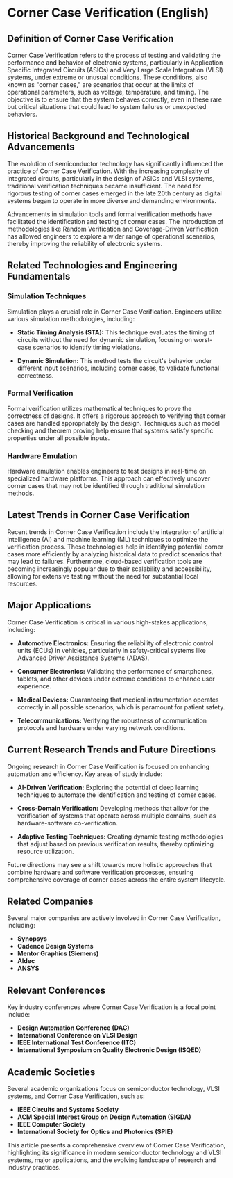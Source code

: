 # Corner Case Verification (English)

## Definition of Corner Case Verification

Corner Case Verification refers to the process of testing and validating the performance and behavior of electronic systems, particularly in Application Specific Integrated Circuits (ASICs) and Very Large Scale Integration (VLSI) systems, under extreme or unusual conditions. These conditions, also known as "corner cases," are scenarios that occur at the limits of operational parameters, such as voltage, temperature, and timing. The objective is to ensure that the system behaves correctly, even in these rare but critical situations that could lead to system failures or unexpected behaviors.

## Historical Background and Technological Advancements

The evolution of semiconductor technology has significantly influenced the practice of Corner Case Verification. With the increasing complexity of integrated circuits, particularly in the design of ASICs and VLSI systems, traditional verification techniques became insufficient. The need for rigorous testing of corner cases emerged in the late 20th century as digital systems began to operate in more diverse and demanding environments. 

Advancements in simulation tools and formal verification methods have facilitated the identification and testing of corner cases. The introduction of methodologies like Random Verification and Coverage-Driven Verification has allowed engineers to explore a wider range of operational scenarios, thereby improving the reliability of electronic systems.

## Related Technologies and Engineering Fundamentals

### Simulation Techniques

Simulation plays a crucial role in Corner Case Verification. Engineers utilize various simulation methodologies, including:

- **Static Timing Analysis (STA):** This technique evaluates the timing of circuits without the need for dynamic simulation, focusing on worst-case scenarios to identify timing violations.
  
- **Dynamic Simulation:** This method tests the circuit's behavior under different input scenarios, including corner cases, to validate functional correctness.

### Formal Verification

Formal verification utilizes mathematical techniques to prove the correctness of designs. It offers a rigorous approach to verifying that corner cases are handled appropriately by the design. Techniques such as model checking and theorem proving help ensure that systems satisfy specific properties under all possible inputs.

### Hardware Emulation

Hardware emulation enables engineers to test designs in real-time on specialized hardware platforms. This approach can effectively uncover corner cases that may not be identified through traditional simulation methods.

## Latest Trends in Corner Case Verification

Recent trends in Corner Case Verification include the integration of artificial intelligence (AI) and machine learning (ML) techniques to optimize the verification process. These technologies help in identifying potential corner cases more efficiently by analyzing historical data to predict scenarios that may lead to failures. Furthermore, cloud-based verification tools are becoming increasingly popular due to their scalability and accessibility, allowing for extensive testing without the need for substantial local resources.

## Major Applications

Corner Case Verification is critical in various high-stakes applications, including:

- **Automotive Electronics:** Ensuring the reliability of electronic control units (ECUs) in vehicles, particularly in safety-critical systems like Advanced Driver Assistance Systems (ADAS).
  
- **Consumer Electronics:** Validating the performance of smartphones, tablets, and other devices under extreme conditions to enhance user experience.

- **Medical Devices:** Guaranteeing that medical instrumentation operates correctly in all possible scenarios, which is paramount for patient safety.

- **Telecommunications:** Verifying the robustness of communication protocols and hardware under varying network conditions.

## Current Research Trends and Future Directions

Ongoing research in Corner Case Verification is focused on enhancing automation and efficiency. Key areas of study include:

- **AI-Driven Verification:** Exploring the potential of deep learning techniques to automate the identification and testing of corner cases.
  
- **Cross-Domain Verification:** Developing methods that allow for the verification of systems that operate across multiple domains, such as hardware-software co-verification.

- **Adaptive Testing Techniques:** Creating dynamic testing methodologies that adjust based on previous verification results, thereby optimizing resource utilization.

Future directions may see a shift towards more holistic approaches that combine hardware and software verification processes, ensuring comprehensive coverage of corner cases across the entire system lifecycle.

## Related Companies

Several major companies are actively involved in Corner Case Verification, including:

- **Synopsys**
- **Cadence Design Systems**
- **Mentor Graphics (Siemens)**
- **Aldec**
- **ANSYS**

## Relevant Conferences

Key industry conferences where Corner Case Verification is a focal point include:

- **Design Automation Conference (DAC)**
- **International Conference on VLSI Design**
- **IEEE International Test Conference (ITC)**
- **International Symposium on Quality Electronic Design (ISQED)**

## Academic Societies

Several academic organizations focus on semiconductor technology, VLSI systems, and Corner Case Verification, such as:

- **IEEE Circuits and Systems Society**
- **ACM Special Interest Group on Design Automation (SIGDA)**
- **IEEE Computer Society**
- **International Society for Optics and Photonics (SPIE)**

This article presents a comprehensive overview of Corner Case Verification, highlighting its significance in modern semiconductor technology and VLSI systems, major applications, and the evolving landscape of research and industry practices.